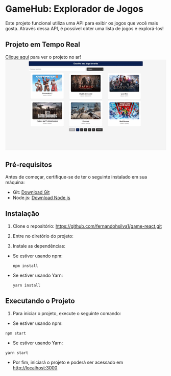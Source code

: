 # GameHub: Explorador de Jogos

Este projeto funcional utiliza uma API para exibir os jogos que você mais gosta. Através dessa API, é possível obter uma lista de jogos e explorá-los!


## Projeto em Tempo Real

<a href="https://gamehub-react-sage.vercel.app/">Clique aqui</a> para ver o projeto no ar!
![GIF do Projeto](src/img/gamehub.gif)

## Pré-requisitos

Antes de começar, certifique-se de ter o seguinte instalado em sua máquina:

- Git: [Download Git](https://git-scm.com/downloads)
- Node.js: [Download Node.js](https://nodejs.org/)

## Instalação

1. Clone o repositório:
https://github.com/fernandohsilva1/game-react.git

2. Entre no diretório do projeto:

3. Instale as dependências:

- Se estiver usando npm:

  ```
  npm install
  ```

- Se estiver usando Yarn:

  ```
  yarn install
  ```

## Executando o Projeto

1. Para iniciar o projeto, execute o seguinte comando:

- Se estiver usando npm:
```
npm start
```

- Se estiver usando Yarn:
```
yarn start
```

- Por fim, iniciará o projeto e poderá ser acessado em [http://localhost:3000](http://localhost:3000)